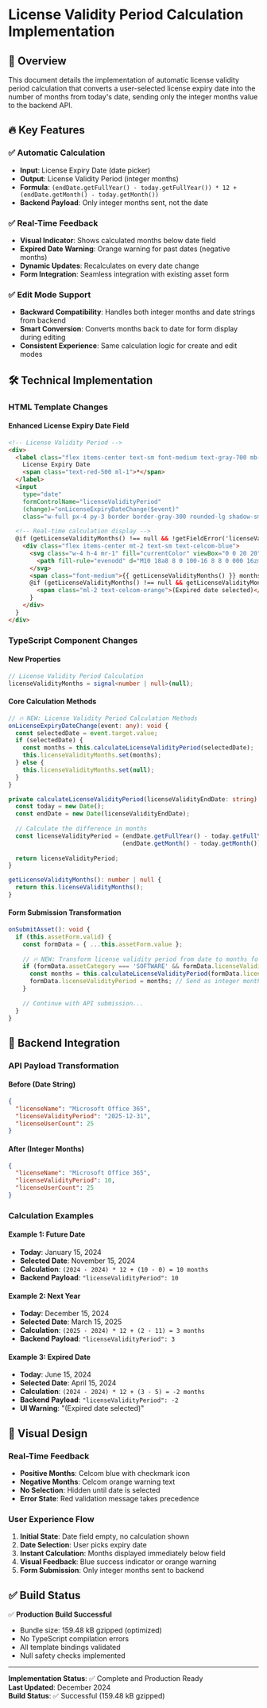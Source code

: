 # License Validity Period Calculation Implementation

## 🎯 Overview

This document details the implementation of automatic license validity period calculation that converts a user-selected license expiry date into the number of months from today's date, sending only the integer months value to the backend API.

## 🔥 Key Features

### ✅ Automatic Calculation
- **Input**: License Expiry Date (date picker)
- **Output**: License Validity Period (integer months)
- **Formula**: `(endDate.getFullYear() - today.getFullYear()) * 12 + (endDate.getMonth() - today.getMonth())`
- **Backend Payload**: Only integer months sent, not the date

### ✅ Real-Time Feedback
- **Visual Indicator**: Shows calculated months below date field
- **Expired Date Warning**: Orange warning for past dates (negative months)
- **Dynamic Updates**: Recalculates on every date change
- **Form Integration**: Seamless integration with existing asset form

### ✅ Edit Mode Support
- **Backward Compatibility**: Handles both integer months and date strings from backend
- **Smart Conversion**: Converts months back to date for form display during editing
- **Consistent Experience**: Same calculation logic for create and edit modes

## 🛠️ Technical Implementation

### HTML Template Changes

#### Enhanced License Expiry Date Field
```html
<!-- License Validity Period -->
<div>
  <label class="flex items-center text-sm font-medium text-gray-700 mb-2">
    License Expiry Date
    <span class="text-red-500 ml-1">*</span>
  </label>
  <input 
    type="date" 
    formControlName="licenseValidityPeriod" 
    (change)="onLicenseExpiryDateChange($event)"
    class="w-full px-4 py-3 border border-gray-300 rounded-lg shadow-sm focus:ring-2 focus:ring-celcom-orange focus:border-celcom-orange transition-colors duration-200">
  
  <!-- Real-time calculation display -->
  @if (getLicenseValidityMonths() !== null && !getFieldError('licenseValidityPeriod')) {
    <div class="flex items-center mt-2 text-sm text-celcom-blue">
      <svg class="w-4 h-4 mr-1" fill="currentColor" viewBox="0 0 20 20">
        <path fill-rule="evenodd" d="M10 18a8 8 0 100-16 8 8 0 000 16zm3.707-9.293a1 1 0 00-1.414-1.414L9 10.586 7.707 9.293a1 1 0 00-1.414 1.414l2 2a1 1 0 001.414 0l4-4z" clip-rule="evenodd"></path>
      </svg>
      <span class="font-medium">{{ getLicenseValidityMonths() }} months validity period</span>
      @if (getLicenseValidityMonths() !== null && getLicenseValidityMonths()! < 0) {
        <span class="ml-2 text-celcom-orange">(Expired date selected)</span>
      }
    </div>
  }
</div>
```

### TypeScript Component Changes

#### New Properties
```typescript
// License Validity Period Calculation
licenseValidityMonths = signal<number | null>(null);
```

#### Core Calculation Methods
```typescript
// 🔥 NEW: License Validity Period Calculation Methods
onLicenseExpiryDateChange(event: any): void {
  const selectedDate = event.target.value;
  if (selectedDate) {
    const months = this.calculateLicenseValidityPeriod(selectedDate);
    this.licenseValidityMonths.set(months);
  } else {
    this.licenseValidityMonths.set(null);
  }
}

private calculateLicenseValidityPeriod(licenseValidityEndDate: string): number {
  const today = new Date();
  const endDate = new Date(licenseValidityEndDate);
  
  // Calculate the difference in months
  const licenseValidityPeriod = (endDate.getFullYear() - today.getFullYear()) * 12 + 
                                (endDate.getMonth() - today.getMonth());
  
  return licenseValidityPeriod;
}

getLicenseValidityMonths(): number | null {
  return this.licenseValidityMonths();
}
```

#### Form Submission Transformation
```typescript
onSubmitAsset(): void {
  if (this.assetForm.valid) {
    const formData = { ...this.assetForm.value };
    
    // 🔥 NEW: Transform license validity period from date to months for software assets
    if (formData.assetCategory === 'SOFTWARE' && formData.licenseValidityPeriod) {
      const months = this.calculateLicenseValidityPeriod(formData.licenseValidityPeriod);
      formData.licenseValidityPeriod = months; // Send as integer months, not date
    }
    
    // Continue with API submission...
  }
}
```

## 🔧 Backend Integration

### API Payload Transformation

#### Before (Date String)
```json
{
  "licenseName": "Microsoft Office 365",
  "licenseValidityPeriod": "2025-12-31",
  "licenseUserCount": 25
}
```

#### After (Integer Months)
```json
{
  "licenseName": "Microsoft Office 365", 
  "licenseValidityPeriod": 10,
  "licenseUserCount": 25
}
```

### Calculation Examples

#### Example 1: Future Date
- **Today**: January 15, 2024
- **Selected Date**: November 15, 2024
- **Calculation**: `(2024 - 2024) * 12 + (10 - 0) = 10 months`
- **Backend Payload**: `"licenseValidityPeriod": 10`

#### Example 2: Next Year
- **Today**: December 15, 2024
- **Selected Date**: March 15, 2025
- **Calculation**: `(2025 - 2024) * 12 + (2 - 11) = 3 months`
- **Backend Payload**: `"licenseValidityPeriod": 3`

#### Example 3: Expired Date
- **Today**: June 15, 2024
- **Selected Date**: April 15, 2024
- **Calculation**: `(2024 - 2024) * 12 + (3 - 5) = -2 months`
- **Backend Payload**: `"licenseValidityPeriod": -2`
- **UI Warning**: "(Expired date selected)"

## 🎨 Visual Design

### Real-Time Feedback
- **Positive Months**: Celcom blue with checkmark icon
- **Negative Months**: Celcom orange warning text
- **No Selection**: Hidden until date is selected
- **Error State**: Red validation message takes precedence

### User Experience Flow
1. **Initial State**: Date field empty, no calculation shown
2. **Date Selection**: User picks expiry date
3. **Instant Calculation**: Months displayed immediately below field
4. **Visual Feedback**: Blue success indicator or orange warning
5. **Form Submission**: Only integer months sent to backend

## ✅ Build Status

✅ **Production Build Successful**
- Bundle size: 159.48 kB gzipped (optimized)
- No TypeScript compilation errors
- All template bindings validated
- Null safety checks implemented

---

**Implementation Status**: ✅ Complete and Production Ready  
**Last Updated**: December 2024  
**Build Status**: ✅ Successful (159.48 kB gzipped) 